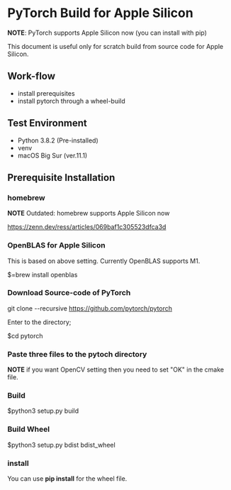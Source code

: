 # PyTorch Build for Apple Silicon
**NOTE**: PyTorch supports Apple Silicon now (you can install with pip)

This document is useful only for scratch build from source code for Apple Silicon.

## Work-flow
- install prerequisites
- install pytorch through a wheel-build

## Test Environment
- Python 3.8.2 (Pre-installed)
- venv
- macOS Big Sur (ver.11.1)

## Prerequisite Installation

### homebrew
**NOTE** Outdated: homebrew supports Apple Silicon now

https://zenn.dev/ress/articles/069baf1c305523dfca3d

### OpenBLAS for Apple Silicon
This is based on above setting.
Currently OpenBLAS supports M1.

$=brew install openblas

### Download Source-code of PyTorch
git clone --recursive https://github.com/pytorch/pytorch

Enter to the directory;

$cd pytorch

### Paste three files to the pytoch directory
**NOTE** if you want OpenCV setting then you need to set "OK" in the cmake file.

### Build
$python3 setup.py build

### Build Wheel
$python3 setup.py bdist bdist_wheel

### install
You can use **pip install** for the wheel file.